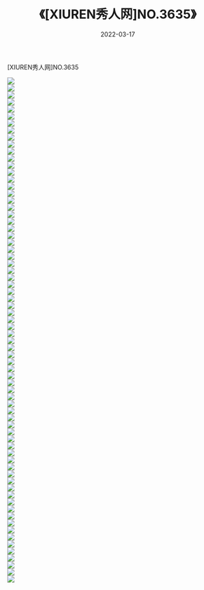 ﻿---
layout: post
title:  《[XIUREN秀人网]NO.3635》
date:   2022-03-17
img: http://img.660000.xyz/Sharelink/秀人网/秀人网第04部分/[XIUREN秀人网]NO.3635/000.jpg
categories: [美女, 清纯, 唯美]
---

[XIUREN秀人网]NO.3635

 ![](http://img.660000.xyz/Sharelink/秀人网/秀人网第04部分/[XIUREN秀人网]NO.3635/001.jpg) <br>![](http://img.660000.xyz/Sharelink/秀人网/秀人网第04部分/[XIUREN秀人网]NO.3635/002.jpg) <br>![](http://img.660000.xyz/Sharelink/秀人网/秀人网第04部分/[XIUREN秀人网]NO.3635/003.jpg) <br>![](http://img.660000.xyz/Sharelink/秀人网/秀人网第04部分/[XIUREN秀人网]NO.3635/004.jpg) <br>![](http://img.660000.xyz/Sharelink/秀人网/秀人网第04部分/[XIUREN秀人网]NO.3635/005.jpg) <br>![](http://img.660000.xyz/Sharelink/秀人网/秀人网第04部分/[XIUREN秀人网]NO.3635/006.jpg) <br>![](http://img.660000.xyz/Sharelink/秀人网/秀人网第04部分/[XIUREN秀人网]NO.3635/007.jpg) <br>![](http://img.660000.xyz/Sharelink/秀人网/秀人网第04部分/[XIUREN秀人网]NO.3635/008.jpg) <br>![](http://img.660000.xyz/Sharelink/秀人网/秀人网第04部分/[XIUREN秀人网]NO.3635/009.jpg) <br>![](http://img.660000.xyz/Sharelink/秀人网/秀人网第04部分/[XIUREN秀人网]NO.3635/010.jpg) <br>![](http://img.660000.xyz/Sharelink/秀人网/秀人网第04部分/[XIUREN秀人网]NO.3635/011.jpg) <br>![](http://img.660000.xyz/Sharelink/秀人网/秀人网第04部分/[XIUREN秀人网]NO.3635/012.jpg) <br>![](http://img.660000.xyz/Sharelink/秀人网/秀人网第04部分/[XIUREN秀人网]NO.3635/013.jpg) <br>![](http://img.660000.xyz/Sharelink/秀人网/秀人网第04部分/[XIUREN秀人网]NO.3635/014.jpg) <br>![](http://img.660000.xyz/Sharelink/秀人网/秀人网第04部分/[XIUREN秀人网]NO.3635/015.jpg) <br>![](http://img.660000.xyz/Sharelink/秀人网/秀人网第04部分/[XIUREN秀人网]NO.3635/016.jpg) <br>![](http://img.660000.xyz/Sharelink/秀人网/秀人网第04部分/[XIUREN秀人网]NO.3635/017.jpg) <br>![](http://img.660000.xyz/Sharelink/秀人网/秀人网第04部分/[XIUREN秀人网]NO.3635/018.jpg) <br>![](http://img.660000.xyz/Sharelink/秀人网/秀人网第04部分/[XIUREN秀人网]NO.3635/019.jpg) <br>![](http://img.660000.xyz/Sharelink/秀人网/秀人网第04部分/[XIUREN秀人网]NO.3635/020.jpg) <br>![](http://img.660000.xyz/Sharelink/秀人网/秀人网第04部分/[XIUREN秀人网]NO.3635/021.jpg) <br>![](http://img.660000.xyz/Sharelink/秀人网/秀人网第04部分/[XIUREN秀人网]NO.3635/022.jpg) <br>![](http://img.660000.xyz/Sharelink/秀人网/秀人网第04部分/[XIUREN秀人网]NO.3635/023.jpg) <br>![](http://img.660000.xyz/Sharelink/秀人网/秀人网第04部分/[XIUREN秀人网]NO.3635/024.jpg) <br>![](http://img.660000.xyz/Sharelink/秀人网/秀人网第04部分/[XIUREN秀人网]NO.3635/025.jpg) <br>![](http://img.660000.xyz/Sharelink/秀人网/秀人网第04部分/[XIUREN秀人网]NO.3635/026.jpg) <br>![](http://img.660000.xyz/Sharelink/秀人网/秀人网第04部分/[XIUREN秀人网]NO.3635/027.jpg) <br>![](http://img.660000.xyz/Sharelink/秀人网/秀人网第04部分/[XIUREN秀人网]NO.3635/028.jpg) <br>![](http://img.660000.xyz/Sharelink/秀人网/秀人网第04部分/[XIUREN秀人网]NO.3635/029.jpg) <br>![](http://img.660000.xyz/Sharelink/秀人网/秀人网第04部分/[XIUREN秀人网]NO.3635/030.jpg) <br>![](http://img.660000.xyz/Sharelink/秀人网/秀人网第04部分/[XIUREN秀人网]NO.3635/031.jpg) <br>![](http://img.660000.xyz/Sharelink/秀人网/秀人网第04部分/[XIUREN秀人网]NO.3635/032.jpg) <br>![](http://img.660000.xyz/Sharelink/秀人网/秀人网第04部分/[XIUREN秀人网]NO.3635/033.jpg) <br>![](http://img.660000.xyz/Sharelink/秀人网/秀人网第04部分/[XIUREN秀人网]NO.3635/034.jpg) <br>![](http://img.660000.xyz/Sharelink/秀人网/秀人网第04部分/[XIUREN秀人网]NO.3635/035.jpg) <br>![](http://img.660000.xyz/Sharelink/秀人网/秀人网第04部分/[XIUREN秀人网]NO.3635/036.jpg) <br>![](http://img.660000.xyz/Sharelink/秀人网/秀人网第04部分/[XIUREN秀人网]NO.3635/037.jpg) <br>![](http://img.660000.xyz/Sharelink/秀人网/秀人网第04部分/[XIUREN秀人网]NO.3635/038.jpg) <br>![](http://img.660000.xyz/Sharelink/秀人网/秀人网第04部分/[XIUREN秀人网]NO.3635/039.jpg) <br>![](http://img.660000.xyz/Sharelink/秀人网/秀人网第04部分/[XIUREN秀人网]NO.3635/040.jpg) <br>![](http://img.660000.xyz/Sharelink/秀人网/秀人网第04部分/[XIUREN秀人网]NO.3635/041.jpg) <br>![](http://img.660000.xyz/Sharelink/秀人网/秀人网第04部分/[XIUREN秀人网]NO.3635/042.jpg) <br>![](http://img.660000.xyz/Sharelink/秀人网/秀人网第04部分/[XIUREN秀人网]NO.3635/043.jpg) <br>![](http://img.660000.xyz/Sharelink/秀人网/秀人网第04部分/[XIUREN秀人网]NO.3635/044.jpg) <br>![](http://img.660000.xyz/Sharelink/秀人网/秀人网第04部分/[XIUREN秀人网]NO.3635/045.jpg) <br>![](http://img.660000.xyz/Sharelink/秀人网/秀人网第04部分/[XIUREN秀人网]NO.3635/046.jpg) <br>![](http://img.660000.xyz/Sharelink/秀人网/秀人网第04部分/[XIUREN秀人网]NO.3635/047.jpg) <br>![](http://img.660000.xyz/Sharelink/秀人网/秀人网第04部分/[XIUREN秀人网]NO.3635/048.jpg) <br>![](http://img.660000.xyz/Sharelink/秀人网/秀人网第04部分/[XIUREN秀人网]NO.3635/049.jpg) <br>![](http://img.660000.xyz/Sharelink/秀人网/秀人网第04部分/[XIUREN秀人网]NO.3635/050.jpg) <br>![](http://img.660000.xyz/Sharelink/秀人网/秀人网第04部分/[XIUREN秀人网]NO.3635/051.jpg) <br>![](http://img.660000.xyz/Sharelink/秀人网/秀人网第04部分/[XIUREN秀人网]NO.3635/052.jpg) <br>![](http://img.660000.xyz/Sharelink/秀人网/秀人网第04部分/[XIUREN秀人网]NO.3635/053.jpg) <br>![](http://img.660000.xyz/Sharelink/秀人网/秀人网第04部分/[XIUREN秀人网]NO.3635/054.jpg) <br>![](http://img.660000.xyz/Sharelink/秀人网/秀人网第04部分/[XIUREN秀人网]NO.3635/055.jpg) <br>![](http://img.660000.xyz/Sharelink/秀人网/秀人网第04部分/[XIUREN秀人网]NO.3635/056.jpg) <br>![](http://img.660000.xyz/Sharelink/秀人网/秀人网第04部分/[XIUREN秀人网]NO.3635/057.jpg) <br>![](http://img.660000.xyz/Sharelink/秀人网/秀人网第04部分/[XIUREN秀人网]NO.3635/058.jpg) <br>![](http://img.660000.xyz/Sharelink/秀人网/秀人网第04部分/[XIUREN秀人网]NO.3635/059.jpg) <br>![](http://img.660000.xyz/Sharelink/秀人网/秀人网第04部分/[XIUREN秀人网]NO.3635/060.jpg) <br>![](http://img.660000.xyz/Sharelink/秀人网/秀人网第04部分/[XIUREN秀人网]NO.3635/061.jpg) <br>![](http://img.660000.xyz/Sharelink/秀人网/秀人网第04部分/[XIUREN秀人网]NO.3635/062.jpg) <br>![](http://img.660000.xyz/Sharelink/秀人网/秀人网第04部分/[XIUREN秀人网]NO.3635/063.jpg) <br>![](http://img.660000.xyz/Sharelink/秀人网/秀人网第04部分/[XIUREN秀人网]NO.3635/064.jpg) <br>![](http://img.660000.xyz/Sharelink/秀人网/秀人网第04部分/[XIUREN秀人网]NO.3635/065.jpg) <br>![](http://img.660000.xyz/Sharelink/秀人网/秀人网第04部分/[XIUREN秀人网]NO.3635/066.jpg) <br>![](http://img.660000.xyz/Sharelink/秀人网/秀人网第04部分/[XIUREN秀人网]NO.3635/067.jpg) <br>![](http://img.660000.xyz/Sharelink/秀人网/秀人网第04部分/[XIUREN秀人网]NO.3635/068.jpg) <br>![](http://img.660000.xyz/Sharelink/秀人网/秀人网第04部分/[XIUREN秀人网]NO.3635/069.jpg) <br>![](http://img.660000.xyz/Sharelink/秀人网/秀人网第04部分/[XIUREN秀人网]NO.3635/070.jpg) <br>![](http://img.660000.xyz/Sharelink/秀人网/秀人网第04部分/[XIUREN秀人网]NO.3635/071.jpg) <br>![](http://img.660000.xyz/Sharelink/秀人网/秀人网第04部分/[XIUREN秀人网]NO.3635/072.jpg) <br>